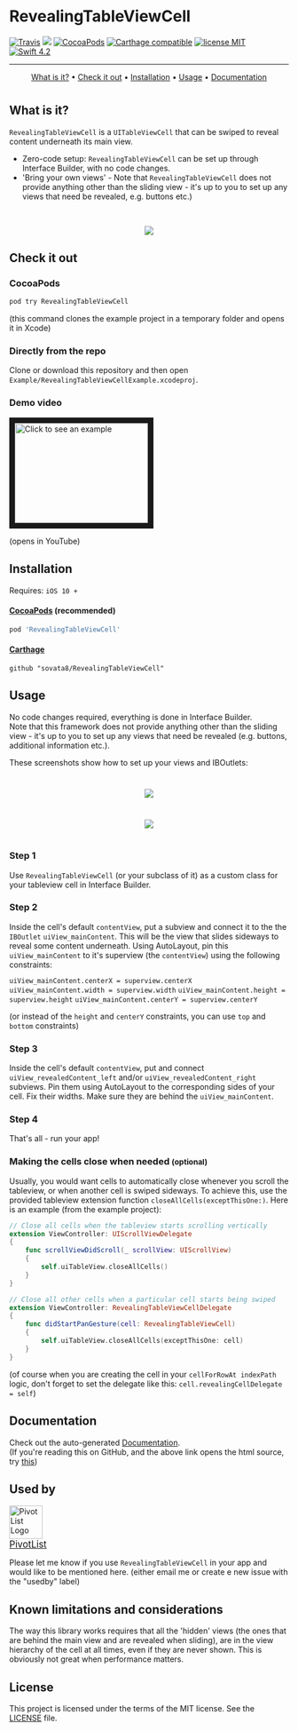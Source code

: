 # RevealingTableViewCell

[![Travis](https://img.shields.io/travis/sovata8/RevealingTableViewCell.svg)](https://travis-ci.org/sovata8/RevealingTableViewCell/) <a href="#documentation"><img src="https://cdn.rawgit.com/sovata8/RevealingTableViewCell/master/docs/badge.svg" /></a> [![CocoaPods](https://img.shields.io/cocoapods/v/RevealingTableViewCell.svg)][linkPod] [![Carthage compatible](https://img.shields.io/badge/Carthage-compatible-4BC51D.svg?style=flat)][linkCarthage]
[![license MIT](https://img.shields.io/cocoapods/l/RevealingTableViewCell.svg)][linkMITLicence]
[![Swift 4.2](https://img.shields.io/badge/Swift-4.2-FD7835.svg?style=flat)](https://swift.org/)

---

<p align="center">
    <a href="#what-is-it">What is it?</a>
    &bull;
    <a href="#check-it-out">Check it out</a>
    &bull;
    <a href="#installation">Installation</a>
    &bull;
    <a href="#usage">Usage</a>
    &bull;
    <a href="#documentation">Documentation</a>
</p>

#

## What is it?
`RevealingTableViewCell` is a `UITableViewCell` that can be swiped to reveal content underneath its main view.  

* Zero-code setup: `RevealingTableViewCell` can be set up through Interface Builder, with no code changes.
* 'Bring your own views' - Note that `RevealingTableViewCell` does not provide anything other than the sliding view - it's up to you to set up any views that need be revealed, e.g. buttons etc.)

<br/>
<p align="center"><img src="Screenshots/RevealingCellScreenRecording10s.gif" /></p>


## Check it out

### CocoaPods
```bash
pod try RevealingTableViewCell
```
(this command clones the example project in a temporary folder and opens it in Xcode)

### Directly from the repo
Clone or download this repository and then open `Example/RevealingTableViewCellExample.xcodeproj`.

### Demo video
<a href="http://www.youtube.com/watch?feature=player_embedded&v=6Dvg48Mb0Nc
" target="_blank"><img src="http://img.youtube.com/vi/6Dvg48Mb0Nc/0.jpg" 
alt="Click to see an example" width="240" height="180" border="10" /></a>

(opens in YouTube)

## Installation
Requires: `iOS 10 +`


#### [CocoaPods][linkPod] (recommended)

```ruby
pod 'RevealingTableViewCell'
```

#### [Carthage][linkCarthage]
````
github "sovata8/RevealingTableViewCell"
````


## Usage
No code changes required, everything is done in Interface Builder.  
Note that this framework does not provide anything other than the sliding view - it's up to you to set up any views that need be revealed (e.g. buttons, additional information etc.).


These screenshots show how to set up your views and IBOutlets:

#

<p align="center"><img src="Screenshots/ViewStructure.png" /></p>

#

<p align="center"><img src="Screenshots/IBOutlets.png" /></p>

#

### Step 1
Use `RevealingTableViewCell` (or your subclass of it) as a custom class for your tableview cell in Interface Builder.

### Step 2
Inside the cell's default `contentView`, put a subview and connect it to the the `IBOutlet` `uiView_mainContent`. This will be the view that slides sideways to reveal some content underneath. Using AutoLayout, pin this `uiView_mainContent` to it's superview (the `contentView`) using the following constraints:  

`uiView_mainContent.centerX = superview.centerX`
`uiView_mainContent.width = superview.width`
`uiView_mainContent.height = superview.height`
`uiView_mainContent.centerY = superview.centerY`

(or instead of the `height` and `centerY` constraints, you can use `top` and `bottom` constraints)


### Step 3
Inside the cell's default `contentView`, put and connect `uiView_revealedContent_left` and/or `uiView_revealedContent_right` subviews. Pin them using AutoLayout to the corresponding sides of your cell. Fix their widths. Make sure they are behind the `uiView_mainContent`.

### Step 4
That's all - run your app!




### Making the cells close when needed <small>(optional)</small>
Usually, you would want cells to automatically close whenever you scroll the tableview, or when another cell is swiped sideways. To achieve this, use the provided tableview extension function `closeAllCells(exceptThisOne:)`. Here is an example (from the example project):

```swift
// Close all cells when the tableview starts scrolling vertically
extension ViewController: UIScrollViewDelegate
{
    func scrollViewDidScroll(_ scrollView: UIScrollView)
    {
        self.uiTableView.closeAllCells()
    }
}
```
  
```swift
// Close all other cells when a particular cell starts being swiped
extension ViewController: RevealingTableViewCellDelegate
{
    func didStartPanGesture(cell: RevealingTableViewCell)
    {
        self.uiTableView.closeAllCells(exceptThisOne: cell)
    }
}
```
(of course when you are creating the cell in your `cellForRowAt indexPath` logic, don't forget to set the delegate like this: `cell.revealingCellDelegate = self`)


## Documentation
Check out the auto-generated [Documentation](docs/Classes/RevealingTableViewCell.html).  
(If you're reading this on GitHub, and the above link opens the html source, try [this](http://htmlpreview.github.io/?https://github.com/sovata8/RevealingTableViewCell/blob/1.1.0/docs/Classes/RevealingTableViewCell.html))

## Used by

<a href='https://pivotlist.app/' target="\_parent"><img src='Screenshots/app_icon_pivotlist.png' alt='PivotList Logo' style='width:60px;'/></a>  
<big>[PivotList](https://pivotlist.app/)</big>

Please let me know if you use `RevealingTableViewCell` in your app and would like to be mentioned here. (either email me or create e new issue with the "usedby" label)

## Known limitations and considerations
The way this library works requires that all the 'hidden' views (the ones that are behind the main view and are revealed when sliding), are in the view hierarchy of the cell at all times, even if they are never shown. This is obviously not great when performance matters.


[linkDocumentation]:http://cocoadocs.org/docsets/RevealingTableViewCell
[linkPod]:https://cocoapods.org/pods/RevealingTableViewCell
[linkMITLicence]:http://opensource.org/licenses/MIT
[linkCarthage]:https://github.com/Carthage/Carthage


## License
This project is licensed under the terms of the MIT license. See the [LICENSE](LICENSE) file.
